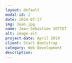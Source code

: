 ```yaml
---
layout: default
modal-id: 2
date: 2014-07-17
img: Jean.jpg
name: Jean-Sebastien SOTTET
alt: image-alt
project-date: April 2014
client: Start Bootstrap
category: Web Development
description: 
---
```


